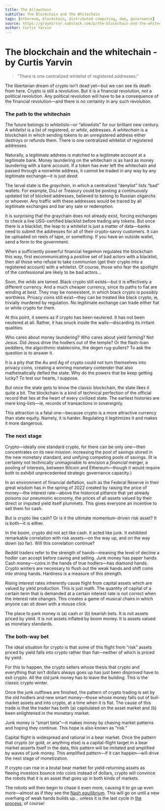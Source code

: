 ```yaml
---
title: The Allowchain
subtitle: The Blockchain and the Whitechain
tags: [ethereum, blockchain, distributed computing, dao, governance]
source: https://graymirror.substack.com/p/the-blockchain-and-the-whitechain
author: Curtis Yarvin
---
```


# The blockchain and the whitechain - by Curtis Yarvin

> "There is one centralized whitelist of registered addresses."

The libertarian dream of crypto isn’t dead yet—but we can see its death from
here. Crypto is still a revolution. But it is a financial revolution, not a
political revolution. Any political revolution will have to be a consequence of
the financial revolution—and there is no certainty in any such revolution.

### The path to the whitechain

The future belongs to _whitelists_—or “allowlists” for our brilliant new
century. A _whitelist_ is a list of registered, or _white_, addresses. A
_whitechain_ is a blockchain in which sending tokens to an unregistered address
either destroys or refunds them. There is one centralized whitelist of
registered addresses.

Naturally, a legitimate address is matched to a legitimate account at a
legitimate bank. Money laundering on the whitechain is as hard as money
laundering with a bank account. If a token has ever left the whitechain and
passed through a nonwhite address, it cannot be traded in any way by any
legitimate exchange—it is just _dead_.

The larval state is the _graychain_, in which a centralized “denylist” lists
“bad” wallets. For example, DoJ or Treasury could be posting a continuously
updated list of blocked addresses, believed to belong to Russian oligarchs or
whoever. Any traffic with these addresses would be traced by all legitimate
exchanges and bar any sale or redemption.

It is surprising that the graychain does not already exist, forcing exchanges to
check a live USG-certified blacklist before trading any tokens. But once there
is a blacklist, the leap to a whitelist is just a matter of data—banks need to
submit the addresses for all of their crypto-savvy customers. It can be uploaded
on reels of tape, or something. If you have an outside wallet, send a form to
the government.

When a sufficiently powerful financial hegemon regulates the blockchain this
way, first excommunicating a positive set of bad actors with a blacklist, then
all those who refuse to take communion (get their crypto into a registered
account) with a whitelist. Of course, those who fear the spotlight of the
confessional are likely to be bad actors…

Soon, the wilds are tamed. Black crypto still exists—but it is effectively a
different currency. And a much cheaper currency, since its paths to fiat are
winding at best. They may be nonexistent, in which black crypto is possibly
worthless. Privacy coins still exist—they can be treated like black crypto, ie,
trivially murdered by regulation. No legitimate exchange can trade either fiat
or white crypto for them.

At this point, it seems as if crypto has been neutered. It has not been neutered
at all. Rather, it has snuck inside the walls—discarding its irritant qualities.

Who cares about money laundering? Who cares about yield farming? Not Jesus. Did
Jesus drive the hodlers out of the temple? Or the flash-loan peddlers, the
algorithmic stablecoins, the degen rug-pullers? To ask the question is to answer
it.

It is a pity that the Au and Ag of crypto could not turn themselves into privacy
coins, creating a winning monetary contender that also mathematically defied the
state. Why do the powers that be keep getting lucky? To test our hearts, I
suppose.

But once the state gets to know the classic blockchain, the state likes it quite
a bit. The blockchain is a kind of technical perfection of the official record
that lies at the heart of every civilized state. The earliest histories are mere
king-lists—ie, records of transactions in sovereignty.

This attraction is a fatal one—because crypto is a more attractive currency than
state equity. Namely, it is harder. Regulating it legitimizes it and makes it
more dangerous.

### The next stage

Crypto—ideally one standard crypto, for there can be only one—then concentrates
on its new mission: increasing the pool of savings stored in the new monetary
standard, and unifying competing pools of savings. (It is certainly not
technically unimaginable to envision a _financial_ merger, a pooling of
interests, between Bitcoin and Ethereum—though it would require both to exhibit
unprecedented strategic governance capacity.)

In an environment of financial deflation, such as the Federal Reserve in their
great wisdom has in the spring of 2022 created by raising the price of money—the
interest rate—above the historical pittance that yet already poisons our
pneumonic economy, the prices of all assets valued by their direct or imputed
yield itself plummets. This gives everyone an incentive to sell them for cash.

But is crypto like cash? Or is it the ultimate momentum-driven risk asset? It is
both—it is either.

In the boom, crypto did not act like cash. It acted like junk. It exhibited
remarkable correlation with risk assets—on the way up, and on the way down (so
far). Will this correlation continue?

Reddit traders refer to the strength of hands—meaning the level of decline a
hodler can accept before caving and selling. Junk money has paper hands. Cash
money—coins in the hands of true hodlers—has diamond hands. Crypto winters are
necessary to flush out the weak hands and shift coins into strong hands.
Hardness is a measure of this strength.

Rising interest rates inherently cause flight from capital assets which are
valued by yield production. This is just math. The quantity of capital of a
certain term that is demanded at a certain interest rate is not correct when the
interest rate changes. This creates a game of musical chairs in which anyone can
sit down with a mouse click.

The place to park money is (a) cash or (b) bearish bets. It is not assets priced
by yield. It is not assets inflated by boom money. It is assets valued as
monetary standards.

### The both-way bet

The ideal situation for crypto is that some of this flight from “risk” assets
priced by yield falls into crypto rather than fiat—neither of which is priced by
yield.

For this to happen, the crypto sellers whose thesis that crypto and everything
that isn’t dollars always goes up has just been disproved have to exit crypto.
All the old junk money has to leave the building. This is the classic crypto
winter.

Once the junk outflows are finished, the pattern of crypto trading is set by the
old hodlers and new smart money—those whose money falls out of bull-market
assets and into crypto, at a time when it is flat. The cause of this trade is
that the trader has both (a) capitulated on the asset market and (b) been
enlightened in the monetary market.

Junk money is “smart beta”—it makes money by chasing market patterns and hoping
they continue. This hope is also known as “risk.”

Capital flight is widespread and rational in a bear market. Once the pattern
that crypto (or gold, or anything else) is a capital-flight target in a bear
market asserts itself in the data, this pattern will be imitated and amplified
by waves of junk money. This amplified pattern—if it can happen—will drive the
next stage of monetization.

If crypto can rise in a brutal bear market for yield-returning assets as fleeing
investors bounce into coins instead of dollars, crypto will convince the robots
that it is an asset that goes up in both kinds of markets.

The robots will then begin to chase it even more, causing it to go up even
more—almost as if they see the
[Nash equilibrium](https://www.unqualified-reservations.org/2009/08/urs-crash-course-in-sound-economics/).
This will go on until a new overhang of weak hands builds up… unless it is the
last cycle in
[the process](https://www.unqualified-reservations.org/2011/04/on-monetary-restandardization/),
of course!
